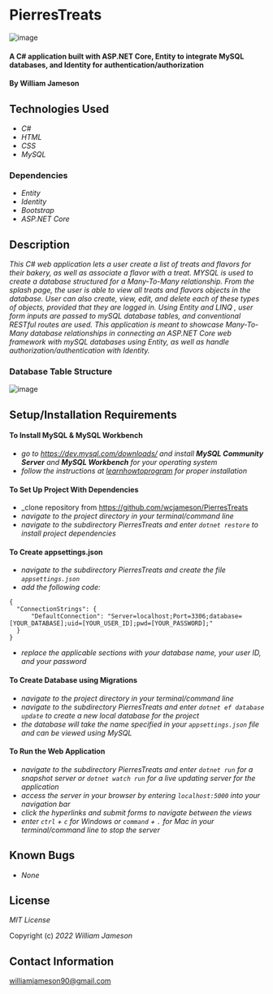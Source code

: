 # PierresTreats

![image]()

#### A C# application built with ASP.NET Core, Entity to integrate MySQL databases, and Identity for authentication/authorization

#### By William Jameson

## Technologies Used

* _C#_
* _HTML_
* _CSS_
* _MySQL_

### Dependencies

* _Entity_
* _Identity_
* _Bootstrap_
* _ASP.NET Core_

## Description

_This C# web application lets a user create a list of treats and flavors for their bakery, as well as associate a flavor with a treat. MYSQL is used to create a database structured for a Many-To-Many relationship. From the splash page, the user is able to view all treats and flavors objects in the database. User can also create, view, edit, and delete each of these types of objects, provided that they are logged in. Using Entity and LINQ , user form inputs are passed to mySQL database tables, and conventional RESTful routes are used. This application is meant to showcase Many-To-Many database relationships in connecting an ASP.NET Core web framework with mySQL databases using Entity, as well as handle authorization/authentication with Identity._

### Database Table Structure

![image]()

## Setup/Installation Requirements

#### To Install MySQL & MySQL Workbench

* _go to https://dev.mysql.com/downloads/ and install **MySQL Community Server** and **MySQL Workbench** for your operating system_
* _follow the instructions at [learnhowtoprogram](https://www.learnhowtoprogram.com/c-and-net/getting-started-with-c/installing-and-configuring-mysql) for proper installation_

#### To Set Up Project With Dependencies

* _clone repository from https://github.com/wcjameson/PierresTreats
* _navigate to the project directory in your terminal/command line_
* _navigate to the subdirectory PierresTreats and enter ```dotnet restore``` to install project dependencies_

#### To Create appsettings.json

* _navigate to the subdirectory PierresTreats and create the file ```appsettings.json```_
* _add the following code:_
```
{
  "ConnectionStrings": {
      "DefaultConnection": "Server=localhost;Port=3306;database=[YOUR_DATABASE];uid=[YOUR_USER_ID];pwd=[YOUR_PASSWORD];"
  }
}
```
* _replace the applicable sections with your database name, your user ID, and your password_

#### To Create Database using Migrations

* _navigate to the project directory in your terminal/command line_
* _navigate to the subdirectory PierresTreats and enter ```dotnet ef database update``` to create a new local database for the project_
* _the database will take the name specified in your ```appsettings.json``` file and can be viewed using MySQL_

#### To Run the Web Application

* _navigate to the subdirectory PierresTreats and enter ```dotnet run``` for a snapshot server or ```dotnet watch run``` for a live updating server for the application_
* _access the server in your browser by entering ```localhost:5000``` into your navigation bar_
* _click the hyperlinks and submit forms to navigate between the views_
* _enter ```ctrl``` + ```c``` for Windows or ```command``` + ```.``` for Mac in your terminal/command line to stop the server_

## Known Bugs

* _None_

## License

_MIT License_

Copyright (c) _2022_ _William Jameson_ 

## Contact Information

williamjameson90@gmail.com